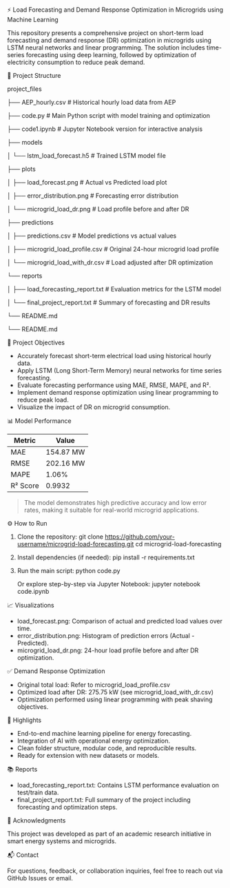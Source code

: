 
⚡ Load Forecasting and Demand Response Optimization in Microgrids using Machine Learning

This repository presents a comprehensive project on short-term load forecasting and demand response (DR) optimization in microgrids using LSTM neural networks and linear programming. The solution includes time-series forecasting using deep learning, followed by optimization of electricity consumption to reduce peak demand.

📁 Project Structure

project_files

├── AEP_hourly.csv                # Historical hourly load data from AEP

├── code.py                       # Main Python script with model training and optimization

├── code1.ipynb                   # Jupyter Notebook version for interactive analysis

├── models

│      └── lstm_load_forecast.h5     # Trained LSTM model file

├── plots

│      ├── load_forecast.png         # Actual vs Predicted load plot

│      ├── error_distribution.png    # Forecasting error distribution

│      └── microgrid_load_dr.png     # Load profile before and after DR

├── predictions

│      ├── predictions.csv              # Model predictions vs actual values

│      ├── microgrid_load_profile.csv   # Original 24-hour microgrid load profile

│      └── microgrid_load_with_dr.csv  # Load adjusted after DR optimization

└── reports

│      ├── load_forecasting_report.txt # Evaluation metrics for the LSTM model

│      └── final_project_report.txt     # Summary of forecasting and DR results

└── README.md

└── README.md

🎯 Project Objectives

- Accurately forecast short-term electrical load using historical hourly data.
- Apply LSTM (Long Short-Term Memory) neural networks for time series forecasting.
- Evaluate forecasting performance using MAE, RMSE, MAPE, and R².
- Implement demand response optimization using linear programming to reduce peak load.
- Visualize the impact of DR on microgrid consumption.

📊 Model Performance

| Metric  | Value       |
|---------|-------------|
| MAE     | 154.87 MW   |
| RMSE    | 202.16 MW   |
| MAPE    | 1.06%       |
| R² Score| 0.9932      |

> The model demonstrates high predictive accuracy and low error rates, making it suitable for real-world microgrid applications.

⚙️ How to Run

1. Clone the repository:
   git clone https://github.com/your-username/microgrid-load-forecasting.git
   cd microgrid-load-forecasting

2. Install dependencies (if needed):
   pip install -r requirements.txt

3. Run the main script:
   python code.py

   Or explore step-by-step via Jupyter Notebook:
   jupyter notebook code.ipynb

📈 Visualizations

- load_forecast.png: Comparison of actual and predicted load values over time.
- error_distribution.png: Histogram of prediction errors (Actual - Predicted).
- microgrid_load_dr.png: 24-hour load profile before and after DR optimization.

✅ Demand Response Optimization

- Original total load: Refer to microgrid_load_profile.csv
- Optimized load after DR: 275.75 kW (see microgrid_load_with_dr.csv)
- Optimization performed using linear programming with peak shaving objectives.

📌 Highlights

- End-to-end machine learning pipeline for energy forecasting.
- Integration of AI with operational energy optimization.
- Clean folder structure, modular code, and reproducible results.
- Ready for extension with new datasets or models.

📚 Reports

- load_forecasting_report.txt: Contains LSTM performance evaluation on test/train data.
- final_project_report.txt: Full summary of the project including forecasting and optimization steps.

🤝 Acknowledgments

This project was developed as part of an academic research initiative in smart energy systems and microgrids.

📬 Contact

For questions, feedback, or collaboration inquiries, feel free to reach out via GitHub Issues or email.
